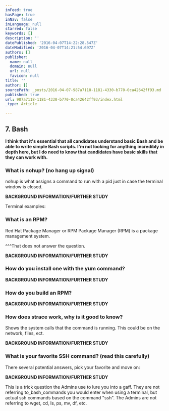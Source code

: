 ```yaml
---
inFeed: true
hasPage: true
inNav: false
inLanguage: null
starred: false
keywords: []
description: ''
datePublished: '2016-04-07T14:22:28.547Z'
dateModified: '2016-04-07T14:21:54.697Z'
authors: []
publisher:
  name: null
  domain: null
  url: null
  favicon: null
title: ''
author: []
sourcePath: _posts/2016-04-07-987a7118-1181-4330-b770-0ca42642ff93.md
published: true
url: 987a7118-1181-4330-b770-0ca42642ff93/index.html
_type: Article

---
```

## 7\. Bash

**I think that it's essential that all candidates understand basic Bash and be able to write simple Bash scripts. I'm not looking for anything incredibly in depth here, but I do need to know that candidates have basic skills that they can work with.**

### What is nohup? (no hang up signal)

nohup is what assigns a command to run with a pid just in case the terminal window is closed.

**BACKGROUND INFORMATION/FURTHER STUDY**

Terminal examples:

### What is an RPM?

Red Hat Package Manager or RPM Package Manager (RPM) is a package management system.

^^^That does not answer the question.

**BACKGROUND INFORMATION/FURTHER STUDY**

### How do you install one with the yum command?

**BACKGROUND INFORMATION/FURTHER STUDY**

### How do you build an RPM?

**BACKGROUND INFORMATION/FURTHER STUDY**

### How does strace work, why is it good to know?

Shows the system calls that the command is running. This could be on the network, files, ect.

**BACKGROUND INFORMATION/FURTHER STUDY**

### What is your favorite SSH command? (read this carefully)

There several potential answers, pick your favorite and move on:

**BACKGROUND INFORMATION/FURTHER STUDY**

This is a trick question the Admins use to lure you into a gaff. They are not referring to_bash_commands you would enter when using a terminal, but actual ssh commands based on the command "ssh". The Admins are not referring to wget, cd, ls, ps, mv, df, etc.
